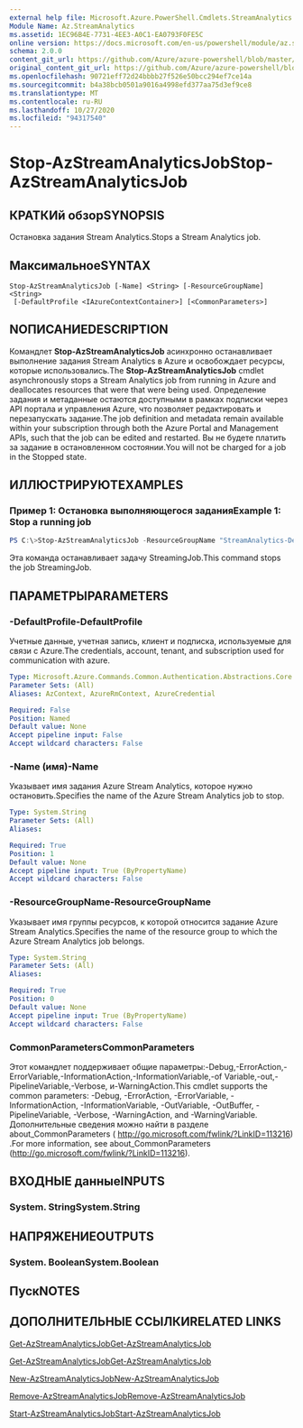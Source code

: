 ```yaml
---
external help file: Microsoft.Azure.PowerShell.Cmdlets.StreamAnalytics.dll-Help.xml
Module Name: Az.StreamAnalytics
ms.assetid: 1EC96B4E-7731-4EE3-A0C1-EA0793F0FE5C
online version: https://docs.microsoft.com/en-us/powershell/module/az.streamanalytics/stop-azstreamanalyticsjob
schema: 2.0.0
content_git_url: https://github.com/Azure/azure-powershell/blob/master/src/StreamAnalytics/StreamAnalytics/help/Stop-AzStreamAnalyticsJob.md
original_content_git_url: https://github.com/Azure/azure-powershell/blob/master/src/StreamAnalytics/StreamAnalytics/help/Stop-AzStreamAnalyticsJob.md
ms.openlocfilehash: 90721eff72d24bbbb27f526e50bcc294ef7ce14a
ms.sourcegitcommit: b4a38bcb0501a9016a4998efd377aa75d3ef9ce8
ms.translationtype: MT
ms.contentlocale: ru-RU
ms.lasthandoff: 10/27/2020
ms.locfileid: "94317540"
---
```

# <span data-ttu-id="92b75-101">Stop-AzStreamAnalyticsJob</span><span class="sxs-lookup"><span data-stu-id="92b75-101">Stop-AzStreamAnalyticsJob</span></span>

## <span data-ttu-id="92b75-102">КРАТКИй обзор</span><span class="sxs-lookup"><span data-stu-id="92b75-102">SYNOPSIS</span></span>
<span data-ttu-id="92b75-103">Остановка задания Stream Analytics.</span><span class="sxs-lookup"><span data-stu-id="92b75-103">Stops a Stream Analytics job.</span></span>

## <span data-ttu-id="92b75-104">Максимальное</span><span class="sxs-lookup"><span data-stu-id="92b75-104">SYNTAX</span></span>

```
Stop-AzStreamAnalyticsJob [-Name] <String> [-ResourceGroupName] <String>
 [-DefaultProfile <IAzureContextContainer>] [<CommonParameters>]
```

## <span data-ttu-id="92b75-105">NОПИСАНИЕ</span><span class="sxs-lookup"><span data-stu-id="92b75-105">DESCRIPTION</span></span>
<span data-ttu-id="92b75-106">Командлет **Stop-AzStreamAnalyticsJob** асинхронно останавливает выполнение задания Stream Analytics в Azure и освобождает ресурсы, которые использовались.</span><span class="sxs-lookup"><span data-stu-id="92b75-106">The **Stop-AzStreamAnalyticsJob** cmdlet asynchronously stops a Stream Analytics job from running in Azure and deallocates resources that were that were being used.</span></span>
<span data-ttu-id="92b75-107">Определение задания и метаданные остаются доступными в рамках подписки через API портала и управления Azure, что позволяет редактировать и перезапускать задание.</span><span class="sxs-lookup"><span data-stu-id="92b75-107">The job definition and metadata remain available within your subscription through both the Azure Portal and Management APIs, such that the job can be edited and restarted.</span></span>
<span data-ttu-id="92b75-108">Вы не будете платить за задание в остановленном состоянии.</span><span class="sxs-lookup"><span data-stu-id="92b75-108">You will not be charged for a job in the Stopped state.</span></span>

## <span data-ttu-id="92b75-109">ИЛЛЮСТРИРУЮТ</span><span class="sxs-lookup"><span data-stu-id="92b75-109">EXAMPLES</span></span>

### <span data-ttu-id="92b75-110">Пример 1: Остановка выполняющегося задания</span><span class="sxs-lookup"><span data-stu-id="92b75-110">Example 1: Stop a running job</span></span>
```powershell
PS C:\>Stop-AzStreamAnalyticsJob -ResourceGroupName "StreamAnalytics-Default-West-US" -Name "StreamingJob"
```

<span data-ttu-id="92b75-111">Эта команда останавливает задачу StreamingJob.</span><span class="sxs-lookup"><span data-stu-id="92b75-111">This command stops the job StreamingJob.</span></span>

## <span data-ttu-id="92b75-112">ПАРАМЕТРЫ</span><span class="sxs-lookup"><span data-stu-id="92b75-112">PARAMETERS</span></span>

### <span data-ttu-id="92b75-113">-DefaultProfile</span><span class="sxs-lookup"><span data-stu-id="92b75-113">-DefaultProfile</span></span>
<span data-ttu-id="92b75-114">Учетные данные, учетная запись, клиент и подписка, используемые для связи с Azure.</span><span class="sxs-lookup"><span data-stu-id="92b75-114">The credentials, account, tenant, and subscription used for communication with azure.</span></span>

```yaml
Type: Microsoft.Azure.Commands.Common.Authentication.Abstractions.Core.IAzureContextContainer
Parameter Sets: (All)
Aliases: AzContext, AzureRmContext, AzureCredential

Required: False
Position: Named
Default value: None
Accept pipeline input: False
Accept wildcard characters: False
```

### <span data-ttu-id="92b75-115">-Name (имя)</span><span class="sxs-lookup"><span data-stu-id="92b75-115">-Name</span></span>
<span data-ttu-id="92b75-116">Указывает имя задания Azure Stream Analytics, которое нужно остановить.</span><span class="sxs-lookup"><span data-stu-id="92b75-116">Specifies the name of the Azure Stream Analytics job to stop.</span></span>

```yaml
Type: System.String
Parameter Sets: (All)
Aliases:

Required: True
Position: 1
Default value: None
Accept pipeline input: True (ByPropertyName)
Accept wildcard characters: False
```

### <span data-ttu-id="92b75-117">-ResourceGroupName</span><span class="sxs-lookup"><span data-stu-id="92b75-117">-ResourceGroupName</span></span>
<span data-ttu-id="92b75-118">Указывает имя группы ресурсов, к которой относится задание Azure Stream Analytics.</span><span class="sxs-lookup"><span data-stu-id="92b75-118">Specifies the name of the resource group to which the Azure Stream Analytics job belongs.</span></span>

```yaml
Type: System.String
Parameter Sets: (All)
Aliases:

Required: True
Position: 0
Default value: None
Accept pipeline input: True (ByPropertyName)
Accept wildcard characters: False
```

### <span data-ttu-id="92b75-119">CommonParameters</span><span class="sxs-lookup"><span data-stu-id="92b75-119">CommonParameters</span></span>
<span data-ttu-id="92b75-120">Этот командлет поддерживает общие параметры:-Debug,-ErrorAction,-ErrorVariable,-InformationAction,-InformationVariable,-of Variable,-out,-PipelineVariable,-Verbose, и-WarningAction.</span><span class="sxs-lookup"><span data-stu-id="92b75-120">This cmdlet supports the common parameters: -Debug, -ErrorAction, -ErrorVariable, -InformationAction, -InformationVariable, -OutVariable, -OutBuffer, -PipelineVariable, -Verbose, -WarningAction, and -WarningVariable.</span></span> <span data-ttu-id="92b75-121">Дополнительные сведения можно найти в разделе about_CommonParameters ( http://go.microsoft.com/fwlink/?LinkID=113216) .</span><span class="sxs-lookup"><span data-stu-id="92b75-121">For more information, see about_CommonParameters (http://go.microsoft.com/fwlink/?LinkID=113216).</span></span>

## <span data-ttu-id="92b75-122">ВХОДНЫЕ данные</span><span class="sxs-lookup"><span data-stu-id="92b75-122">INPUTS</span></span>

### <span data-ttu-id="92b75-123">System. String</span><span class="sxs-lookup"><span data-stu-id="92b75-123">System.String</span></span>

## <span data-ttu-id="92b75-124">НАПРЯЖЕНИЕ</span><span class="sxs-lookup"><span data-stu-id="92b75-124">OUTPUTS</span></span>

### <span data-ttu-id="92b75-125">System. Boolean</span><span class="sxs-lookup"><span data-stu-id="92b75-125">System.Boolean</span></span>

## <span data-ttu-id="92b75-126">Пуск</span><span class="sxs-lookup"><span data-stu-id="92b75-126">NOTES</span></span>

## <span data-ttu-id="92b75-127">ДОПОЛНИТЕЛЬНЫЕ ССЫЛКИ</span><span class="sxs-lookup"><span data-stu-id="92b75-127">RELATED LINKS</span></span>

[<span data-ttu-id="92b75-128">Get-AzStreamAnalyticsJob</span><span class="sxs-lookup"><span data-stu-id="92b75-128">Get-AzStreamAnalyticsJob</span></span>](./Get-AzStreamAnalyticsJob.md)

[<span data-ttu-id="92b75-129">Get-AzStreamAnalyticsJob</span><span class="sxs-lookup"><span data-stu-id="92b75-129">Get-AzStreamAnalyticsJob</span></span>](./Get-AzStreamAnalyticsJob.md)

[<span data-ttu-id="92b75-130">New-AzStreamAnalyticsJob</span><span class="sxs-lookup"><span data-stu-id="92b75-130">New-AzStreamAnalyticsJob</span></span>](./New-AzStreamAnalyticsJob.md)

[<span data-ttu-id="92b75-131">Remove-AzStreamAnalyticsJob</span><span class="sxs-lookup"><span data-stu-id="92b75-131">Remove-AzStreamAnalyticsJob</span></span>](./Remove-AzStreamAnalyticsJob.md)

[<span data-ttu-id="92b75-132">Start-AzStreamAnalyticsJob</span><span class="sxs-lookup"><span data-stu-id="92b75-132">Start-AzStreamAnalyticsJob</span></span>](./Start-AzStreamAnalyticsJob.md)


